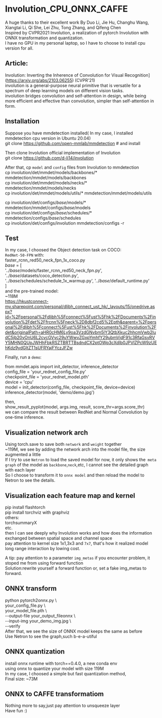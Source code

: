Involution_CPU_ONNX_CAFFE
====================
A huge thanks to their excellent work By Duo Li, Jie Hu, Changhu Wang, Xiangtai Li, Qi She, Lei Zhu, Tong Zhang, and Qifeng Chen<br>
Inspired by CVPR2021 Involution, a realization of pytorch Involution with ONNX transformation and quantization.<br>
I have no GPU in my personal laptop, so I have to choose to install cpu version for all.<br>

Article: 
----------
Involution: Inverting the Inherence of Convolution for Visual Recognition](https://arxiv.org/abs/2103.06255) (CVPR'21)<br>
involution is a general-purpose neural primitive that is versatile for a spectrum of deep learning models on different vision tasks. <br>
involution bridges convolution and self-attention in design, while being more efficient and effective than convolution, simpler than self-attention in form.

Installation
------------
Suppose you have mmdetection installed( In my case, I installed mmdetection cpu version in Ubuntu 20.04)<br>
git clone https://github.com/open-mmlab/mmdetection # and install<br>

Then clone Involution official implementation of Involution<br>
git clone https://github.com/d-li14/involution<br>

After that, cp `model` and `config` files from Involution to mmdetection<br>
cp involution/det/mmdet/models/backbones/* mmdetection/mmdet/models/backbones<br>
cp involution/det/mmdet/models/necks/* mmdetection/mmdet/models/necks<br>
cp involution/det/mmdet/models/utils/* mmdetection/mmdet/models/utils<br>

cp involution/det/configs/_base_/models/* mmdetection/mmdet/configs/_base_/models<br>
cp involution/det/configs/_base_/schedules/* mmdetection/configs/_base_/schedules<br>
cp involution/det/configs/involution mmdetection/configs -r<br>

Test
-----
In my case, I choosed the Object detection task on COCO:<br>
`RedNet-50-FPN` with:<br>
faster_rcnn_red50_neck_fpn_1x_coco.py<br>
_base_ = [<br>
    '../_base_/models/faster_rcnn_red50_neck_fpn.py',<br>
    '../_base_/datasets/coco_detection.py',<br>
    '../_base_/schedules/schedule_1x_warmup.py', '../_base_/default_runtime.py'<br>
]<br>
and the pre-trained model:<br>
~118M<br>
https://hkustconnect-my.sharepoint.com/personal/dlibh_connect_ust_hk/_layouts/15/onedrive.aspx?id=%2Fpersonal%2Fdlibh%5Fconnect%5Fust%5Fhk%2FDocuments%2Finvolution%2Fdet%2Ffrcnn%5Fneck%2D8dbf2cd5%2Epth&parent=%2Fpersonal%2Fdlibh%5Fconnect%5Fust%5Fhk%2FDocuments%2Finvolution%2Fdet&originalPath=aHR0cHM6Ly9oa3VzdGNvbm5lY3QtbXkuc2hhcmVwb2ludC5jb20vOnU6L2cvcGVyc29uYWwvZGxpYmhfY29ubmVjdF91c3RfaGsvRVY5MHN0QUpJWHhFbkRSZTBRTTBsdndCX2ptOWp3cXdIb0JPVlZPcW9zUEhKdz9ydGltZT1sUFRYajFYczJFZw<br>

Finally, run a `demo`:<br>

from mmdet.apis import init_detector, inference_detector<br>
config_file = 'your_rednet_config_file.py'<br>
checkpoint_file = 'your_rednet_model.pth'<br>
device = 'cpu'<br>
model = init_detector(config_file, checkpoint_file, device=device)<br>
inference_detector(model, 'demo/demo.jpg')<br>

then, <br>
       show_result_pyplot(model, args.img, result, score_thr=args.score_thr)<br>
we can compare the result between RedNet and Normal Convolution by one-time inference.<br>

Visualization network arch
-----
Using torch.save to save both `network` and `weight` together<br>
~119M, we see by adding the network arch into the model file, the size augmented a little<br>
If I try to use `Netron` to load the saved model for now, it only shows the` meta graph` of the model as `backbone`,`neck`,etc, I cannot see the detailed graph with each layer<br>
So I choose to transform it to `onnx model` and then reload the model to Netron to see the details.

Visualization each feature map and kernel
-----
pip install flashtorch<br>
pip install torchviz with graphviz<br>
others:<br>
torchsummaryX<br>
etc.<br>
then I can see deeply why Involution works and how does the information exchanged between spatial space and channel space<br>
pay attention to kernel size 1x1,3x3 and `7x7`, that's how it realized model long range interaction by lowing cost.<br>

A tip: pay attention to a parameter `img_metas` if you encounter problem, it stoped me from using forward function<br>
Solution:rewrite yourself a forward function or, set a fake img_metas to forward.


ONNX transform
---------------
python pytorch2onnx.py \\<br>
    your_config_file.py \\<br>
    your_model_file.pth \\<br>
    --output-file your_output_fileonnx \\<br>
    --input-img your_demo_img.jpg \\<br>
    --verify<br>
After that, we see the size of ONNX model keeps the same as before<br>
Use Netron to see the graph,such b-e-a-utiful<br>

ONNX quantization
---------------
install onnx runtime with torch==0.4.0, a new conda env<br>
using onnx to quantize your model with size 119M<br>
In my case, I choosed a simple but fast quantization method,<br>
Final size: ~73M<br>

ONNX to CAFFE transformatiom
---------------
Nothing more to say,just pay attention to unsqueeze layer<br>
Have fun :) <br>
